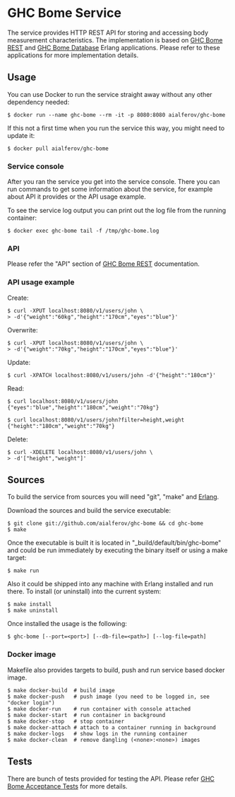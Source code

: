 # GHC Bome Service

The service provides HTTP REST API for storing and accessing body measurement
characteristics. The implementation is based on
[GHC Bome REST](http://github.com/aialferov/ghc_bome_rest) and
[GHC Bome Database](http://github.com/aialferov/ghc_bome_db) Erlang
applications. Please refer to these applications for more implementation
details.

## Usage

You can use Docker to run the service straight away without any other dependency
needed:

```
$ docker run --name ghc-bome --rm -it -p 8080:8080 aialferov/ghc-bome
```

If this not a first time when you run the service this way, you might need to
update it:

```
$ docker pull aialferov/ghc-bome
```

### Service console

After you ran the service you get into the service console. There you can
run commands to get some information about the service, for example about
API it provides or the API usage example.

To see the service log output you can print out the log file from the running
container:

```
$ docker exec ghc-bome tail -f /tmp/ghc-bome.log
```

### API

Please refer the "API" section of
[GHC Bome REST](http://github.com/aialferov/ghc_bome_rest) documentation.

### API usage example

Create:
```
$ curl -XPUT localhost:8080/v1/users/john \
> -d'{"weight":"60kg","height":"170cm","eyes":"blue"}'
```

Overwrite:
```
$ curl -XPUT localhost:8080/v1/users/john \
> -d'{"weight":"70kg","height":"170cm","eyes":"blue"}'
```

Update:
```
$ curl -XPATCH localhost:8080/v1/users/john -d'{"height":"180cm"}'
```

Read:
```
$ curl localhost:8080/v1/users/john
{"eyes":"blue","height":"180cm","weight":"70kg"}

$ curl localhost:8080/v1/users/john?filter=height,weight
{"height":"180cm","weight":"70kg"}
```

Delete:
```
$ curl -XDELETE localhost:8080/v1/users/john \
> -d'["height","weight"]'
```

## Sources

To build the service from sources you will need "git", "make" and
[Erlang](https://www.erlang-solutions.com/resources/download.html).

Download the sources and build the service executable:

```
$ git clone git://github.com/aialferov/ghc-bome && cd ghc-bome
$ make
```

Once the executable is built it is located in "_build/default/bin/ghc-bome" and
could be run immediately by executing the binary itself or using a make target:

```
$ make run
```

Also it could be shipped into any machine with Erlang installed and run there.
To install (or uninstall) into the current system:

```
$ make install
$ make uninstall
```

Once installed the usage is the following:

```
$ ghc-bome [--port=<port>] [--db-file=<path>] [--log-file=path]
```

### Docker image

Makefile also provides targets to build, push and run service based docker
image. 

```
$ make docker-build  # build image
$ make docker-push   # push image (you need to be logged in, see "docker login")
$ make docker-run    # run container with console attached
$ make docker-start  # run container in background
$ make docker-stop   # stop container
$ make docker-attach # attach to a container running in background
$ make docker-logs   # show logs in the running container
$ make docker-clean  # remove dangling (<none>:<none>) images
```

## Tests

There are bunch of tests provided for testing the API. Please refer
[GHC Bome Acceptance Tests](http://github.com/aialferov/ghc-bome-at) for more
details.
